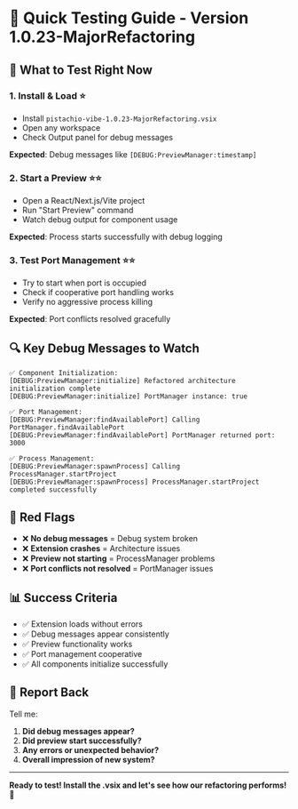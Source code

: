 # 🧪 Quick Testing Guide - Version 1.0.23-MajorRefactoring

## 🚀 **What to Test Right Now**

### **1. Install & Load** ⭐
- Install `pistachio-vibe-1.0.23-MajorRefactoring.vsix`
- Open any workspace
- Check Output panel for debug messages

**Expected**: Debug messages like `[DEBUG:PreviewManager:timestamp]`

### **2. Start a Preview** ⭐⭐
- Open a React/Next.js/Vite project
- Run "Start Preview" command
- Watch debug output for component usage

**Expected**: Process starts successfully with debug logging

### **3. Test Port Management** ⭐⭐
- Try to start when port is occupied
- Check if cooperative port handling works
- Verify no aggressive process killing

**Expected**: Port conflicts resolved gracefully

## 🔍 **Key Debug Messages to Watch**

```
✅ Component Initialization:
[DEBUG:PreviewManager:initialize] Refactored architecture initialization complete
[DEBUG:PreviewManager:initialize] PortManager instance: true

✅ Port Management:
[DEBUG:PreviewManager:findAvailablePort] Calling PortManager.findAvailablePort
[DEBUG:PreviewManager:findAvailablePort] PortManager returned port: 3000

✅ Process Management:
[DEBUG:PreviewManager:spawnProcess] Calling ProcessManager.startProject
[DEBUG:PreviewManager:spawnProcess] ProcessManager.startProject completed successfully
```

## 🚨 **Red Flags**

- ❌ **No debug messages** = Debug system broken
- ❌ **Extension crashes** = Architecture issues
- ❌ **Preview not starting** = ProcessManager problems
- ❌ **Port conflicts not resolved** = PortManager issues

## 📊 **Success Criteria**

- ✅ Extension loads without errors
- ✅ Debug messages appear consistently
- ✅ Preview functionality works
- ✅ Port management cooperative
- ✅ All components initialize successfully

## 🎯 **Report Back**

Tell me:
1. **Did debug messages appear?**
2. **Did preview start successfully?**
3. **Any errors or unexpected behavior?**
4. **Overall impression of new system?**

---

**Ready to test! Install the .vsix and let's see how our refactoring performs! 🚀**
